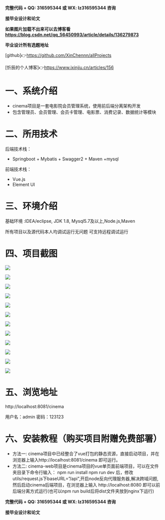 **完整代码 +  QQ: 316595344     或   WX: lz316595344  咨询**

**接毕业设计和论文**

**如果图片加载不出来可以去博客看 https://blog.csdn.net/qq_56450993/article/details/136279873**

**毕业设计所有选题地址**

[github]👉https://github.com/XinChennn/allProjects

[忻辰的个人博客]👉https://www.ixinjiu.cn/articles/156

# 一、系统介绍
- cinema项目是一套电影院会员管理系统，使用前后端分离架构开发
- 包含管理员、会员管理、会员卡管理、电影票、消费记录、数据统计等模块

# 二、所用技术
后端技术栈：
- Springboot + Mybatis + Swagger2 + Maven +mysql

前端技术栈：
- Vue.js
- Element UI

# 三、环境介绍
基础环境 :IDEA/eclipse, JDK 1.8, Mysql5.7及以上,Node.js,Maven

所有项目以及源代码本人均调试运行无问题 可支持远程调试运行

# 四、项目截图
![](./pictures/img.png)

![](./pictures/img_1.png)

![](./pictures/img_2.png)

![](./pictures/img_3.png)

![](./pictures/img_4.png)

![](./pictures/img_5.png)

![](./pictures/img_6.png)

![](./pictures/img_7.png)

![](./pictures/img_8.png)

![](./pictures/img_9.png)

![](./pictures/img_10.png)

![](./pictures/img_11.png)

# 五、浏览地址
http://localhost:8081/cinema

用户名：admin 密码：123123

# 六、安装教程（购买项目附赠免费部署）
- 方法一: cinema项目中已经整合了vue打包的静态资源，直接启动项目，并在浏览器上输入http://localhost:8081/cinema 即可运行。
- 方法二: cinema-web项目是cinema项目的vue单页面前端项目，可以在文件夹目录下命令行输入： npm run install
npm run dev 后，修改utils/request.js下baseURL=”/api”,开启node反向代理服务器,解决跨域问题,然后启动cinema后端项目，在浏览器上输入 http://localhost:8080 即可以前后端分离方式运行(也可以npm run build后将dist文件夹放到nginx下运行)

**完整代码 +  QQ: 316595344     或   WX: lz316595344  咨询**

**接毕业设计和论文**

